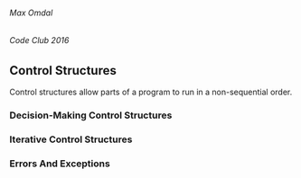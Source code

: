 ###### Max Omdal ######
###### Code Club 2016 ######

## Control Structures ##

Control structures allow parts of a program to run in a non-sequential order.

### Decision-Making Control Structures ###

### Iterative Control Structures ###

### Errors And Exceptions ###
